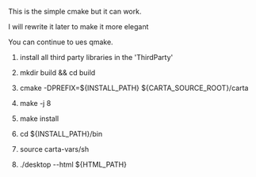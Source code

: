 
This is the simple cmake but it can work.

I will rewrite it later to make it more elegant

You can continue to ues qmake.

1. install all third party libraries in the 'ThirdParty'

2. mkdir build && cd build

3. cmake -DPREFIX=${INSTALL_PATH} ${CARTA_SOURCE_ROOT}/carta

4. make -j 8

5. make install

6. cd ${INSTALL_PATH}/bin

7. source carta-vars/sh

8. ./desktop --html ${HTML_PATH}


